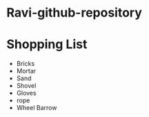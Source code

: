 # Ravi-github-repository
<h1>Shopping List</h1>
<ul>
<li>Bricks</li>
<li>Mortar</li>
<li>Sand</li>
<li>Shovel</li>
<li>Gloves</li>
<li>rope</li>
<li>Wheel Barrow</li>
</ul>
